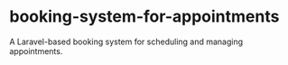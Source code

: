 # booking-system-for-appointments
A Laravel-based booking system for scheduling and managing appointments.

